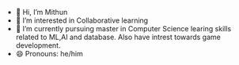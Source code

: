 - 👋 Hi, I’m Mithun
- 👀 I’m interested in Collaborative learning
- 🌱 I’m currently pursuing master in Computer Science learing skills related to ML,AI and database. Also have intrest towards game development.
- 😄 Pronouns: he/him

<!---
mgowda23/mgowda23 is a ✨ special ✨ repository because its `README.md` (this file) appears on your GitHub profile.
You can click the Preview link to take a look at your changes.
--->
